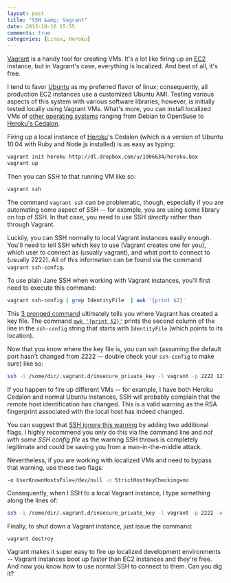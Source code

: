 ```yaml
---
layout: post
title: "SSH &amp; Vagrant"
date: 2013-10-16 15:55
comments: true
categories: [Linux, Heroku]
---
```



[Vagrant](http://www.vagrantup.com/) is a handy tool for creating VMs. It's a lot like firing up an [EC2](http://thediscoblog.com/blog/categories/aws/) instance, but in Vagrant's case, everything is localized. And best of all, it's free. 

I tend to favor [Ubuntu](https://github.com/aglover/ubuntu-equip) as my preferred flavor of linux; consequently, all production EC2 instances use a customized Ubuntu AMI. Testing various aspects of this system with various software libraries, however, is initially tested locally using Vagrant VMs. What's more, you can install localized VMs of [other operating systems](http://www.vagrantbox.es/) ranging from Debian to OpenSuse to [Heroku's Cedalon](https://devcenter.heroku.com/articles/stack). 

<!-- more -->

Firing up a local instance of [Heroku](http://thediscoblog.com/blog/categories/heroku/)'s Cedalon (which is a version of Ubuntu 10.04 with Ruby and Node.js installed) is as easy as typing:

``` bash Firing up Heroku's Cedalon locally
vagrant init heroku http://dl.dropbox.com/u/1906634/heroku.box
vagrant up
```

Then you can SSH to that running VM like so:

``` bash SSHing to a local VM
vagrant ssh
```

The command `vagrant ssh` can be problematic, though, especially if you are automating some aspect of SSH -- for example, you are using some library on top of SSH. In that case, you need to use SSH _directly_ rather than through Vagrant. 

Luckily, you can SSH normally to local Vagrant instances easily enough. You'll need to tell SSH which key to use (Vagrant creates one for you), which user to connect as (usually vagrant), and what port to connect to (usually 2222).  All of this information can be found via the command `vagrant ssh-config`. 

To use plain Jane SSH when working with Vagrant instances, you'll first need to execute this command:

``` bash Printing out the location of Vagrant's key
vagrant ssh-config | grep IdentityFile  | awk '{print $2}'
```

This [3 pronged command](https://groups.google.com/forum/#!topic/vagrant-up/B5WIfDcIRtE) ultimately tells you where Vagrant has created a key file. The command [`awk '{print $2}'`](http://www.thegeekstuff.com/2010/01/awk-introduction-tutorial-7-awk-print-examples/) prints the second column of the line in the `ssh-config` string that starts with `IdentityFile` (which points to its location). 

Now that you know where the key file is, you can ssh (assuming the default port hasn't changed from 2222 -- double check your `ssh-config` to make sure) like so:

``` bash Using normal SSH
ssh -i /some/dir/.vagrant.d/insecure_private_key -l vagrant -p 2222 127.0.0.1 
```

If you happen to fire up different VMs -- for example, I have both Heroku Cedalon and normal Ubuntu instances, SSH will probably complain that the remote host identification has changed. This is a valid warning as the RSA fingerprint associated with the local host has indeed changed. 

You can suggest that [SSH ignore this warning](http://linuxcommando.blogspot.com/2008/10/how-to-disable-ssh-host-key-checking.html) by adding two additional flags. I highly recommend you only do this via the command line and _not with some SSH config file_ as the warning SSH throws is completely legitimate and could be saving you from a man-in-the-middle attack.

Nevertheless, if you are working with localized VMs and need to bypass that warning, use these two flags:

``` bash Two additional flags to SSH
-o UserKnownHostsFile=/dev/null -o StrictHostKeyChecking=no
```

Consequently, when I SSH to a local Vagrant instance, I type something along the lines of:

``` bash SSHing to Vagrant instances
ssh -i /some/dir/.vagrant.d/insecure_private_key -l vagrant -p 2222 -o UserKnownHostsFile=/dev/null -o StrictHostKeyChecking=no 127.0.0.1
```

Finally, to shut down a Vagrant instance, just issue the command:

```
vagrant destroy
```

Vagrant makes it super easy to fire up localized development environments -- Vagrant instances boot up faster than EC2 instances and they're free. And now you know how to use normal SSH to connect to them. Can you dig it?